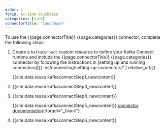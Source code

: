 ```yaml
---
order: 1
forID: kc-sink-couchbase
categories: [sink]
connectorTitle: "Couchbase"
---
```


To use the {{page.connectorTitle}} {{page.categories}} connector, complete the following steps:

1. Create a `KafkaConnect` custom resource to define your Kafka Connect runtime and include the {{page.connectorTitle}} {{page.categories}} connector by following the instructions in [setting up and running connectors]({{ 'es/connecting/setting-up-connectors/' | relative_url}}):

   {{site.data.reuse.kafkaconnectStep1_newcontent}}
    
2. {{site.data.reuse.kafkaconnectStep3_newcontent}}

3. {{site.data.reuse.kafkaconnectStep4_newcontent}}
   
   {{site.data.reuse.kafkaconnectStep5_newcontent}} [connector documentation](https://github.com/couchbase/kafka-connect-couchbase){:target="_blank"}.     
    
4. {{site.data.reuse.kafkaconnectStep6_newcontent}}
